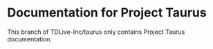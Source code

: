 # Documentation for Project Taurus

This branch of TDLive-Inc/taurus only contains Project Taurus documentation.